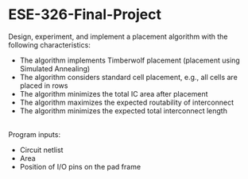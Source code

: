 # ESE-326-Final-Project

Design, experiment, and implement a placement algorithm with the following characteristics:                                                                      

- The algorithm implements Timberwolf placement (placement using Simulated Annealing)
- The algorithm considers standard cell placement, e.g., all cells are placed in rows
- The algorithm minimizes the total IC area after placement
- The algorithm maximizes the expected routability of interconnect
- The algorithm minimizes the expected total interconnect length
 
 <br /> Program inputs:

- Circuit netlist
- Area
- Position of I/O pins on the pad frame
